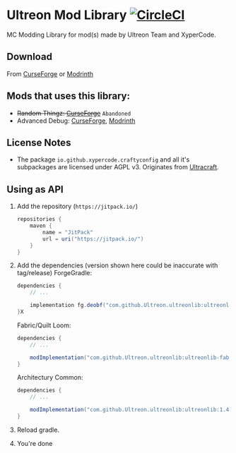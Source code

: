 # Ultreon Mod Library [![CircleCI](https://dl.circleci.com/status-badge/img/gh/Ultreon/ultreonlib/tree/1.19.4.svg?style=svg)](https://dl.circleci.com/status-badge/redirect/gh/Ultreon/ultreonlib/tree/1.19.4)
MC Modding Library for mod(s) made by Ultreon Team and XyperCode.
   
## Download
From [CurseForge](https://curseforge.com/minecraft/mc-mods/ultreonlib) or [Modrinth](https://modrinth.com/mod/ultreonlib)
  
## Mods that uses this library:
 * ~~Random Thingz: [CurseForge](https://curseforge.com/minecraft/mc-mods/random-thingz)~~ `Abandoned`
 * Advanced Debug: [CurseForge](https://curseforge.com/minecraft/mc-mods/advanced-debug), [Modrinth](https://modrinth.com/mod/advanced-debug)

## License Notes
* The package `io.github.xypercode.craftyconfig` and all it's subpackages are licensed under AGPL v3.
  Originates from [Ultracraft](https://github.com/Ultreon/ultracraft).

## Using as API
1) Add the repository (`https://jitpack.io/`)
   ```gradle
   repositories {
       maven {
           name = "JitPack"
           url = uri("https://jitpack.io/")
       }
   }
   ```
2) Add the dependencies (version shown here could be inaccurate with tag/release)
   ForgeGradle:  
   ```gradle
   dependencies {
       // ...

       implementation fg.deobf("com.github.Ultreon.ultreonlib:ultreonlib-forge:1.4.0")
   }X
   ```
   
   Fabric/Quilt Loom:  
   ```gradle
   dependencies {
       // ...

       modImplementation("com.github.Ultreon.ultreonlib:ultreonlib-fabric:1.4.0")
   }
   ```
   
   Architectury Common:  
   ```gradle
   dependencies {
       // ...

       modImplementation("com.github.Ultreon.ultreonlib:ultreonlib:1.4.0")
   }
   ```
3) Reload gradle.
4) You're done
